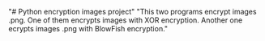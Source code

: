 "# Python encryption images project" 
"This two programs encrypt images .png. One of them encrypts images with XOR encryption. Another one ecrypts images .png with BlowFish encryption." 

